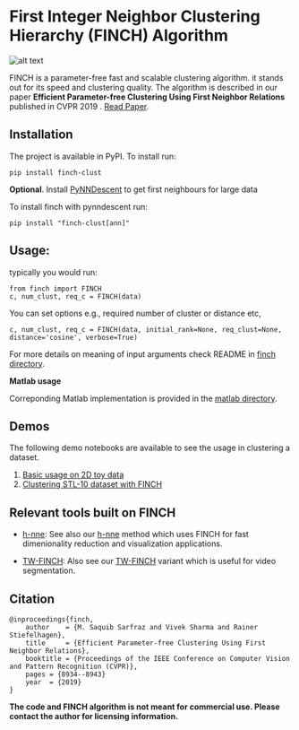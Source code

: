 # First Integer Neighbor Clustering Hierarchy (FINCH) Algorithm
![alt text](https://github.com/ssarfraz/FINCH-Clustering/tree/master/data/toy_data_vis.jpg)

FINCH is a parameter-free fast and scalable clustering algorithm. it stands out for its speed and clustering quality.
 The algorithm is described in our paper **Efficient Parameter-free Clustering Using First Neighbor Relations** published in CVPR 2019 . [Read Paper](http://openaccess.thecvf.com/content_CVPR_2019/papers/Sarfraz_Efficient_Parameter-Free_Clustering_Using_First_Neighbor_Relations_CVPR_2019_paper.pdf).


## Installation
The project is available in PyPI. To install run:

`pip install finch-clust`  

**Optional**.  Install [PyNNDescent](https://github.com/lmcinnes/pynndescent) to get first neighbours for large data

To install finch with pynndescent run:

`pip install "finch-clust[ann]"`  


## Usage:

typically you would run: 
``` 
from finch import FINCH
c, num_clust, req_c = FINCH(data)

```
You can set options e.g., required number of cluster or distance etc,

```
c, num_clust, req_c = FINCH(data, initial_rank=None, req_clust=None, distance='cosine', verbose=True)
```

For more details on meaning of input arguments check README in [finch directory](finch/README.md). 

**Matlab usage**

Correponding Matlab implementation is provided in the [matlab directory](https://github.com/ssarfraz/FINCH-Clustering/tree/master/matlab/README.md).

## Demos

The following demo notebooks are available to see the usage in clustering a dataset.

1. [Basic usage on 2D toy data](https://github.com/ssarfraz/FINCH-Clustering/blob/master/notebooks/Basic_usage.ipynb)
2. [Clustering STL-10 dataset with FINCH](https://github.com/ssarfraz/FINCH-Clustering/blob/master/notebooks/Clustering_with_FINCH.ipynb)
 






## Relevant tools built on FINCH
- [h-nne](https://github.com/koulakis/h-nne): See also our [h-nne](https://github.com/koulakis/h-nne) method which uses FINCH for fast dimenionality reduction  and visualization applications.

- [TW-FINCH](https://github.com/ssarfraz/FINCH-Clustering/tree/master/TW-FINCH): Also see our [TW-FINCH](https://github.com/ssarfraz/FINCH-Clustering/tree/master/TW-FINCH) variant which is useful for video segmentation.
## Citation 
```
@inproceedings{finch,
    author    = {M. Saquib Sarfraz and Vivek Sharma and Rainer Stiefelhagen}, 
    title     = {Efficient Parameter-free Clustering Using First Neighbor Relations}, 
    booktitle = {Proceedings of the IEEE Conference on Computer Vision and Pattern Recognition (CVPR)},
    pages = {8934--8943}
    year  = {2019}
}

```

**The code and FINCH algorithm is not meant for commercial use. Please contact the author for licensing information.**
